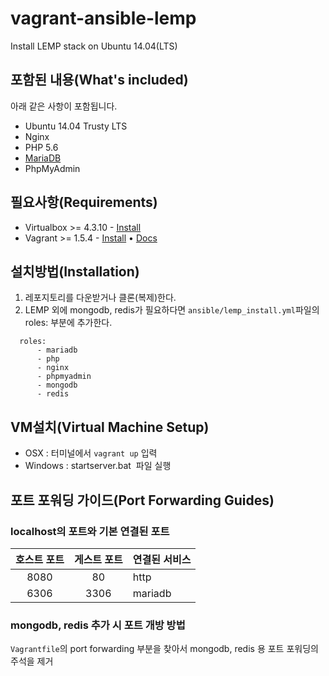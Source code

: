 # vagrant-ansible-lemp

Install LEMP stack on Ubuntu 14.04(LTS)

포함된 내용(What's included)
------

아래 같은 사항이 포함됩니다.

* Ubuntu 14.04 Trusty LTS
* Nginx 
* PHP 5.6 
* [MariaDB](https://mariadb.org/)
* PhpMyAdmin

필요사항(Requirements)
------

* Virtualbox >= 4.3.10 - [Install](https://www.virtualbox.org/wiki/Downloads)
* Vagrant >= 1.5.4 - [Install](http://www.vagrantup.com/downloads.html) • [Docs](https://docs.vagrantup.com/v2/)

설치방법(Installation)
------

1. 레포지토리를 다운받거나 클론(복제)한다.
2. LEMP 외에 mongodb, redis가 필요하다면 `ansible/lemp_install.yml`파일의 roles: 부분에 추가한다.

```
  roles:
      - mariadb
      - php
      - nginx
      - phpmyadmin
      - mongodb
      - redis
```

VM설치(Virtual Machine Setup)
------

* OSX : 터미널에서 `vagrant up` 입력 
* Windows : startserver.bat  파일 실행


포트 포워딩 가이드(Port Forwarding Guides)
------

### localhost의 포트와 기본 연결된 포트

호스트 포트 | 게스트 포트 | 연결된 서비스
:---:|:---:|:---
8080|80|http
6306|3306|mariadb


### mongodb, redis 추가 시 포트 개방 방법

`Vagrantfile`의 port forwarding 부분을 찾아서 mongodb, redis 용 포트 포워딩의 주석을 제거 
